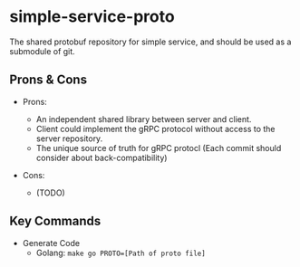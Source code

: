 # simple-service-proto
The shared protobuf repository for simple service, and should be used as a submodule of git.

## Prons & Cons

- Prons:
    - An independent shared library between server and client.
    - Client could implement the gRPC protocol without access to the server repository.
    - The unique source of truth for gRPC protocl (Each commit should consider about back-compatibility)

- Cons:
    - (TODO)

## Key Commands

- Generate Code
    - Golang: `make go PROTO=[Path of proto file]` 
